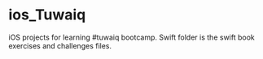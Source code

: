 # ios_Tuwaiq
iOS projects for learning #tuwaiq bootcamp. 
Swift folder is the swift book exercises and challenges files.

